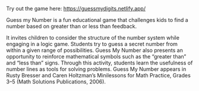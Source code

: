 Try out the game here: https://guessmydigits.netlify.app/

Guess my Number is a fun educational game that challenges kids to find a number based on greater than or less than feedback. 

It invites children to consider the structure of the number system while engaging in a logic game. Students try to guess a secret number from within a given range of possibilities. Guess My Number also presents an opportunity to reinforce mathematical symbols such as the “greater than” and “less than” signs. Through this activity, students learn the usefulness of number lines as tools for solving problems. Guess My Number appears in Rusty Bresser and Caren Holtzman’s Minilessons for Math Practice, Grades 3–5 (Math Solutions Publications, 2006).

